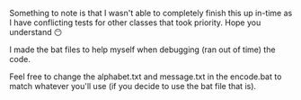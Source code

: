 Something to note is that I wasn't able to completely finish this up in-time as I have conflicting tests for other classes that took priority.
Hope you understand 😶

I made the bat files to help myself when debugging (ran out of time) the code.

Feel free to change the alphabet.txt and message.txt in the encode.bat to match whatever you'll use (if you decide to use the bat file that is).
